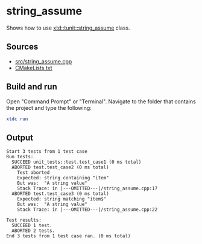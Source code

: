# string_assume

Shows how to use [xtd::tunit::string_assume](https://gammasoft71.github.io/xtd/reference_guides/latest/classxtd_1_1tunit_1_1string__assume.html) class.

## Sources

* [src/string_assume.cpp](src/string_assume.cpp)
* [CMakeLists.txt](CMakeLists.txt)

## Build and run

Open "Command Prompt" or "Terminal". Navigate to the folder that contains the project and type the following:

```cmake
xtdc run
```

## Output

```
Start 3 tests from 1 test case
Run tests:
  SUCCEED unit_tests::test.test_case1 (0 ms total)
  ABORTED test.test_case2 (0 ms total)
    Test aborted
    Expected: string containing "item"
    But was:  "A string value"
    Stack Trace: in |---OMITTED---|/string_assume.cpp:17
  ABORTED test.test_case3 (0 ms total)
    Expected: string matching "item$"
    But was:  "A string value"
    Stack Trace: in |---OMITTED---|/string_assume.cpp:22

Test results:
  SUCCEED 1 test.
  ABORTED 2 tests.
End 3 tests from 1 test case ran. (0 ms total)
```
